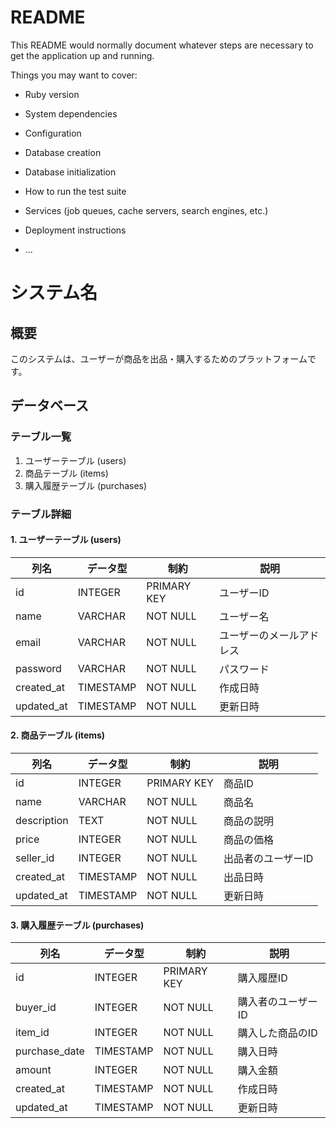 # README

This README would normally document whatever steps are necessary to get the
application up and running.

Things you may want to cover:

* Ruby version

* System dependencies

* Configuration

* Database creation

* Database initialization

* How to run the test suite

* Services (job queues, cache servers, search engines, etc.)

* Deployment instructions

* ...
# システム名

## 概要
このシステムは、ユーザーが商品を出品・購入するためのプラットフォームです。

## データベース

### テーブル一覧

1. ユーザーテーブル (users)
2. 商品テーブル (items)
3. 購入履歴テーブル (purchases)

### テーブル詳細

#### 1. ユーザーテーブル (users)

| 列名       | データ型   | 制約     | 説明                 |
|------------|-----------|----------|---------------------|
| id         | INTEGER   | PRIMARY KEY | ユーザーID              |
| name       | VARCHAR   | NOT NULL | ユーザー名               |
| email      | VARCHAR   | NOT NULL | ユーザーのメールアドレス  |
| password   | VARCHAR   | NOT NULL | パスワード              |
| created_at | TIMESTAMP | NOT NULL | 作成日時               |
| updated_at | TIMESTAMP | NOT NULL | 更新日時               |

#### 2. 商品テーブル (items)

| 列名          | データ型   | 制約     | 説明                |
|---------------|-----------|----------|--------------------|
| id            | INTEGER   | PRIMARY KEY | 商品ID             |
| name          | VARCHAR   | NOT NULL | 商品名              |
| description   | TEXT      | NOT NULL | 商品の説明           |
| price         | INTEGER   | NOT NULL | 商品の価格           |
| seller_id     | INTEGER   | NOT NULL | 出品者のユーザーID     |
| created_at    | TIMESTAMP | NOT NULL | 出品日時             |
| updated_at    | TIMESTAMP | NOT NULL | 更新日時             |

#### 3. 購入履歴テーブル (purchases)

| 列名           | データ型   | 制約     | 説明                  |
|----------------|-----------|----------|----------------------|
| id             | INTEGER   | PRIMARY KEY | 購入履歴ID             |
| buyer_id       | INTEGER   | NOT NULL | 購入者のユーザーID       |
| item_id        | INTEGER   | NOT NULL | 購入した商品のID        |
| purchase_date  | TIMESTAMP | NOT NULL | 購入日時               |
| amount         | INTEGER   | NOT NULL | 購入金額               |
| created_at     | TIMESTAMP | NOT NULL | 作成日時               |
| updated_at     | TIMESTAMP | NOT NULL | 更新日時               |
